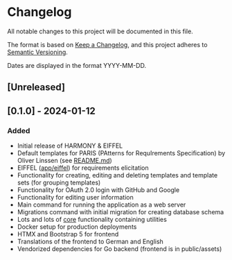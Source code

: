 # Changelog

All notable changes to this project will be documented in this file.

The format is based on [Keep a Changelog](https://keepachangelog.com/en/1.0.0/),
and this project adheres to [Semantic Versioning](https://semver.org/spec/v2.0.0.html).

Dates are displayed in the format YYYY-MM-DD.

## [Unreleased]

## [0.1.0] - 2024-01-12

### Added

- Initial release of HARMONY & EIFFEL
- Default templates for PARIS (PAtterns for RequIrements Specification) by Oliver Linssen (see [README.md](README.md))
- EIFFEL ([app/eiffel](src/app/eiffel)) for requirements elicitation
- Functionality for creating, editing and deleting templates and template sets (for grouping templates)
- Functionality for OAuth 2.0 login with GitHub and Google
- Functionality for editing user information
- Main command for running the application as a web server
- Migrations command with initial migration for creating database schema
- Lots and lots of [core](src/core) functionality containing utilities
- Docker setup for production deployments
- HTMX and Bootstrap 5 for frontend
- Translations of the frontend to German and English
- Vendorized dependencies for Go backend (frontend is in public/assets)
